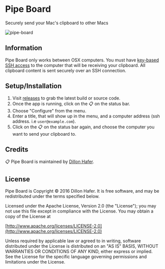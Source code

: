 # Pipe Board

Securely send your Mac's clipboard to other Macs

![pipe-board](https://cloud.githubusercontent.com/assets/1136388/13203160/780f0f1a-d876-11e5-8a7f-87483e9751fe.gif)

## Information

Pipe Board only works between OSX computers. You must have [key-based SSH access](https://www.digitalocean.com/community/tutorials/how-to-set-up-ssh-keys--2) to the computer that will be receiving your clipboard. All clipboard content is sent securely over an SSH connection.

## Setup/Installation

1. Visit [releases](https://github.com/dillonhafer/pipe-board/releases) to grab the latest build or source code.
2. Once the app is running, click on the :clipboard: on the status bar.
3. Choose "Configure" from the menu.
4. Enter a title, that will show up in the menu, and a computer address (ssh address. i.e `user@example.com`).
5. Click on the :clipboard: on the status bar again, and choose the computer you want to send your clipboard to.

## Credits

:clipboard: Pipe Board is maintained by [Dillon Hafer](http://www.dillonhafer.com).

## License

Pipe Board is Copyright © 2016 Dillon Hafer. It is free software, and may be redistributed under the terms specified below.

Licensed under the Apache License, Version 2.0 (the "License");
you may not use this file except in compliance with the License.
You may obtain a copy of the License at

[http://www.apache.org/licenses/LICENSE-2.0](http://www.apache.org/licenses/LICENSE-2.0)

Unless required by applicable law or agreed to in writing, software
distributed under the License is distributed on an "AS IS" BASIS,
WITHOUT WARRANTIES OR CONDITIONS OF ANY KIND, either express or implied.
See the License for the specific language governing permissions and
limitations under the License.
